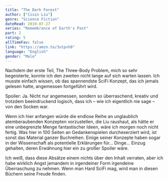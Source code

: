 ```yaml
---
title: "The Dark Forest"
author: ["Cixin Liu"]
genre: "Science Fiction"
dateRead: 2019-07-27
series: "Remembrance of Earth's Past"
part: 2
rating: 5
allTimeFav: false
link: "https://amzn.to/3utpvh8"
language: "English"
gender: "Male"
---
```


Nachdem der erste Teil, The Three-Body Problem, mich so sehr begeisterte, konnte ich den zweiten nicht lange auf sich warten lassen. Ich musste einfach wissen, ob das spannendste SciFi Konzept, das ich jemals gelesen hatte, angemessen fortgeführt wird.

Spoiler: Ja. Nicht nur angemessen, sondern so überraschend, kreativ und trotzdem beeindruckend logisch, dass ich – wie ich eigentlich nie sage – von den Socken war.

Wenn ich hier anfangen würde die endlose Reihe an unglaublich atemberaubenden Konzepten vorzustellen, die Liu raushaut, als hätte er eine unbegrenzte Menge fantastischer Ideen, wäre ich morgen noch nicht fertig. Was hier in 100 Seiten an Gedankenspielen durchexerziert wird, ist sonst das Material ganzer Buchreihen. Einige seiner Konzepte haben sogar in der Wissenschaft als potentielle Erklärungen für... Dinge... Einzug gehalten, deren Erwähnung hier ein zu großer Spoiler wäre.

Ich weiß, dass diese Absätze einem nichts über den Inhalt verraten, aber ich habe wirklich Angst jemandem in irgendeiner Form irgendeine Überraschung zu nehmen. Wenn man Hard SciFi mag, wird man in diesen Büchern seine Freude finden.
